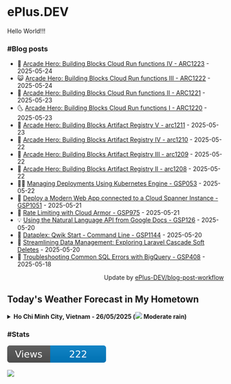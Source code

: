 # ePlus.DEV

Hello World!!!

### #Blog posts

- 🧰 [Arcade Hero: Building Blocks Cloud Run functions IV - ARC1223](https://eplus.dev/arcade-hero-building-blocks-cloud-run-functions-iv-arc1223) - 2025-05-24 
- 😺 [Arcade Hero: Building Blocks Cloud Run functions III - ARC1222](https://eplus.dev/arcade-hero-building-blocks-cloud-run-functions-iii-arc1222) - 2025-05-24 
- 🗽 [Arcade Hero: Building Blocks Cloud Run functions II - ARC1221](https://eplus.dev/arcade-hero-building-blocks-cloud-run-functions-ii-arc1221) - 2025-05-23 
- 🌜 [Arcade Hero: Building Blocks Cloud Run functions I - ARC1220](https://eplus.dev/arcade-hero-building-blocks-cloud-run-functions-i-arc1220) - 2025-05-23 
- 📝 [Arcade Hero: Building Blocks Artifact Registry V - arc1211](https://eplus.dev/arcade-hero-building-blocks-artifact-registry-v-arc1211) - 2025-05-23 
- 🚀 [Arcade Hero: Building Blocks Artifact Registry IV - arc1210](https://eplus.dev/arcade-hero-building-blocks-artifact-registry-iv-arc1210) - 2025-05-22 
- 💼 [Arcade Hero: Building Blocks Artifact Registry III - arc1209](https://eplus.dev/arcade-hero-building-blocks-artifact-registry-iii-arc1209) - 2025-05-22 
- 🦣 [Arcade Hero: Building Blocks Artifact Registry II - arc1208](https://eplus.dev/arcade-hero-building-blocks-artifact-registry-ii-arc1208) - 2025-05-22 
- 👨‍🏫 [Managing Deployments Using Kubernetes Engine - GSP053](https://eplus.dev/managing-deployments-using-kubernetes-engine-gsp053) - 2025-05-22 
- 🔭 [Deploy a Modern Web App connected to a Cloud Spanner Instance - GSP1051](https://eplus.dev/deploy-a-modern-web-app-connected-to-a-cloud-spanner-instance-gsp1051) - 2025-05-21 
- 🤡 [Rate Limiting with Cloud Armor - GSP975](https://eplus.dev/rate-limiting-with-cloud-armor-gsp975) - 2025-05-21 
- 💡 [Using the Natural Language API from Google Docs - GSP126](https://eplus.dev/using-the-natural-language-api-from-google-docs-gsp126-1) - 2025-05-20 
- 🦣 [Dataplex: Qwik Start - Command Line - GSP1144](https://eplus.dev/dataplex-qwik-start-command-line-gsp1144) - 2025-05-20 
- 💪 [Streamlining Data Management: Exploring Laravel Cascade Soft Deletes](https://eplus.dev/streamlining-data-management-exploring-laravel-cascade-soft-deletes) - 2025-05-20 
- 🤡 [Troubleshooting Common SQL Errors with BigQuery - GSP408](https://eplus.dev/troubleshooting-common-sql-errors-with-bigquery-gsp408) - 2025-05-18 


<div align="right">
    Update by <a target="_blank" href="https://github.com/ePlus-DEV/blog-post-workflow">ePlus-DEV/blog-post-workflow</a>
</div>


## Today's Weather Forecast in My Hometown



<details>
    <summary><b>Ho Chi Minh City, Vietnam - 26/05/2025 (<img src="https://cdn.weatherapi.com/weather/64x64/day/302.png" width="25" /> Moderate rain)</b>
    </summary>

    
<table>
    <tr>
        <th>Hour</th>
        <td>00:00</td><td>01:00</td><td>02:00</td><td>03:00</td><td>04:00</td><td>05:00</td><td>06:00</td><td>07:00</td><td>08:00</td><td>09:00</td><td>10:00</td><td>11:00</td><td>12:00</td><td>13:00</td><td>14:00</td><td>15:00</td><td>16:00</td><td>17:00</td><td>18:00</td><td>19:00</td><td>20:00</td><td>21:00</td><td>22:00</td><td>23:00</td>
    </tr>
    <tr>
        <th>Weather</th>
        <td><img src="https://cdn.weatherapi.com/weather/64x64/night/353.png"></img></td><td><img src="https://cdn.weatherapi.com/weather/64x64/night/176.png"></img></td><td><img src="https://cdn.weatherapi.com/weather/64x64/night/176.png"></img></td><td><img src="https://cdn.weatherapi.com/weather/64x64/night/176.png"></img></td><td><img src="https://cdn.weatherapi.com/weather/64x64/night/176.png"></img></td><td><img src="https://cdn.weatherapi.com/weather/64x64/night/176.png"></img></td><td><img src="https://cdn.weatherapi.com/weather/64x64/day/176.png"></img></td><td><img src="https://cdn.weatherapi.com/weather/64x64/day/176.png"></img></td><td><img src="https://cdn.weatherapi.com/weather/64x64/day/353.png"></img></td><td><img src="https://cdn.weatherapi.com/weather/64x64/day/353.png"></img></td><td><img src="https://cdn.weatherapi.com/weather/64x64/day/353.png"></img></td><td><img src="https://cdn.weatherapi.com/weather/64x64/day/353.png"></img></td><td><img src="https://cdn.weatherapi.com/weather/64x64/day/176.png"></img></td><td><img src="https://cdn.weatherapi.com/weather/64x64/day/116.png"></img></td><td><img src="https://cdn.weatherapi.com/weather/64x64/day/119.png"></img></td><td><img src="https://cdn.weatherapi.com/weather/64x64/day/119.png"></img></td><td><img src="https://cdn.weatherapi.com/weather/64x64/day/176.png"></img></td><td><img src="https://cdn.weatherapi.com/weather/64x64/day/176.png"></img></td><td><img src="https://cdn.weatherapi.com/weather/64x64/day/176.png"></img></td><td><img src="https://cdn.weatherapi.com/weather/64x64/night/176.png"></img></td><td><img src="https://cdn.weatherapi.com/weather/64x64/night/176.png"></img></td><td><img src="https://cdn.weatherapi.com/weather/64x64/night/263.png"></img></td><td><img src="https://cdn.weatherapi.com/weather/64x64/night/176.png"></img></td><td><img src="https://cdn.weatherapi.com/weather/64x64/night/116.png"></img></td>
    </tr>
    <tr>
        <th>Condition</th>
        <td width="200px">Light rain shower</td><td width="200px">Patchy rain nearby</td><td width="200px">Patchy rain nearby</td><td width="200px">Patchy rain nearby</td><td width="200px">Patchy rain nearby</td><td width="200px">Patchy rain nearby</td><td width="200px">Patchy rain nearby</td><td width="200px">Patchy rain nearby</td><td width="200px">Light rain shower</td><td width="200px">Light rain shower</td><td width="200px">Light rain shower</td><td width="200px">Light rain shower</td><td width="200px">Patchy rain nearby</td><td width="200px">Partly Cloudy </td><td width="200px">Cloudy </td><td width="200px">Cloudy </td><td width="200px">Patchy rain nearby</td><td width="200px">Patchy rain nearby</td><td width="200px">Patchy rain nearby</td><td width="200px">Patchy rain nearby</td><td width="200px">Patchy rain nearby</td><td width="200px">Patchy light drizzle</td><td width="200px">Patchy rain nearby</td><td width="200px">Partly Cloudy </td>
    </tr>
    <tr>
        <th>Temperature</th>
        <td>26.5 °C</td><td>26.5 °C</td><td>26.6 °C</td><td>26.4 °C</td><td>26.1 °C</td><td>25.7 °C</td><td>26.3 °C</td><td>26.8 °C</td><td>28.3 °C</td><td>29.5 °C</td><td>30.5 °C</td><td>31.1 °C</td><td>31.5 °C</td><td>31.9 °C</td><td>31.7 °C</td><td>31.4 °C</td><td>30.9 °C</td><td>29.5 °C</td><td>28.2 °C</td><td>27.9 °C</td><td>27.6 °C</td><td>27.3 °C</td><td>27.1 °C</td><td>27.2 °C</td>
    </tr>
    <tr>
        <th>Wind</th>
        <td>6.8 kph</td><td>7.2 kph</td><td>7.2 kph</td><td>8.3 kph</td><td>8.6 kph</td><td>9 kph</td><td>9 kph</td><td>9.7 kph</td><td>10.8 kph</td><td>12.6 kph</td><td>13.7 kph</td><td>14.8 kph</td><td>16.2 kph</td><td>16.2 kph</td><td>12.6 kph</td><td>7.6 kph</td><td>4 kph</td><td>5.8 kph</td><td>6.5 kph</td><td>5.8 kph</td><td>6.1 kph</td><td>6.1 kph</td><td>5.4 kph</td><td>5 kph</td>
    </tr>
</table>


<div align="right">
    Updated at: 2025-05-25T23:28:04Z - by <a target="_blank"
        href="https://github.com/ePlus-DEV/weather-forecast">ePlus-DEV/weather-forecast</a>
</div>
</details>


### #Stats

[![Image of counter](https://github.com/ePlus-DEV/view-counter/blob/main/svg/685088620/badge.svg)](https://github.com/ePlus-DEV/view-counter/blob/main/readme/685088620/week.md)

![](https://komarev.com/ghpvc/?username=ePlus-DEV&style=for-the-badge)
